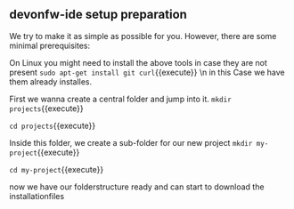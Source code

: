 ## devonfw-ide setup preparation

We try to make it as simple as possible for you. However, there are some minimal prerequisites:

On Linux you might need to install the above tools in case they are not present
`sudo apt-get install git curl`{{execute}} \n
in this Case we have them already installes.

First we wanna create a central folder and jump into it.
`mkdir projects`{{execute}}

`cd projects`{{execute}}

Inside this folder, we create a sub-folder for our new project
`mkdir my-project`{{execute}}

`cd my-project`{{execute}}

now we have our folderstructure ready and can start to download the installationfiles